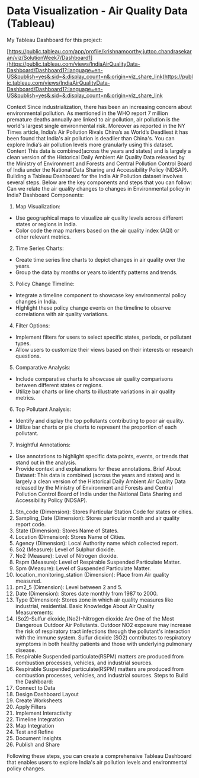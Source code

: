 # Data Visualization - Air Quality Data (Tableau) 

My Tableau Dashboard for this project:

[https://public.tableau.com/app/profile/krishnamoorthy.juttoo.chandrasekaran/viz/SolutionWeek7/Dashboard1](https://public.tableau.com/views/IndiaAirQualityData-Dashboard/Dashboard1?:language=en-US&publish=yes&:sid=&:display_count=n&:origin=viz_share_link)https://public.tableau.com/views/IndiaAirQualityData-Dashboard/Dashboard1?:language=en-US&publish=yes&:sid=&:display_count=n&:origin=viz_share_link


Context
Since industrialization, there has been an increasing concern about environmental pollution. As mentioned in the WHO report 7 million premature deaths annually are linked to air pollution, air pollution is the world's largest single environmental risk. Moreover as reported in the NY Times article, India’s Air Pollution Rivals China’s as World’s Deadliest it has been found that India's air pollution is deadlier than China's.
You can explore India’s air pollution levels more granularly using this dataset.
Content
This data is combined(across the years and states) and is largely a clean version of the Historical Daily Ambient Air Quality Data released by the Ministry of Environment and Forests and Central Pollution Control Board of India under the National Data Sharing and Accessibility Policy (NDSAP).
Building a Tableau Dashboard for the India Air Pollution dataset involves several steps. Below are the key components and steps that you can follow: Can we relate the air quality changes to changes in Environmental policy in India?
Dashboard Components:
1. Map Visualization:
-	Use geographical maps to visualize air quality levels across different states or regions in India.
-	Color code the map markers based on the air quality index (AQI) or other relevant metrics.
2. Time Series Charts:
-	Create time series line charts to depict changes in air quality over the years.
-	Group the data by months or years to identify patterns and trends.
3. Policy Change Timeline:
-	Integrate a timeline component to showcase key environmental policy changes in India.
-	Highlight these policy change events on the timeline to observe correlations with air quality variations.

4. Filter Options:
-	Implement filters for users to select specific states, periods, or pollutant types.
-	Allow users to customize their views based on their interests or research questions.
5. Comparative Analysis:
-	Include comparative charts to showcase air quality comparisons between different states or regions.
-	Utilize bar charts or line charts to illustrate variations in air quality metrics.
6. Top Pollutant Analysis:
-	Identify and display the top pollutants contributing to poor air quality.
-	Utilize bar charts or pie charts to represent the proportion of each pollutant.

7. Insightful Annotations:
-	Use annotations to highlight specific data points, events, or trends that stand out in the analysis.
-	Provide context and explanations for these annotations.
Brief About Dataset:
This data is combined (across the years and states) and is largely a clean version of the Historical Daily Ambient Air Quality Data released by the Ministry of Environment and Forests and Central Pollution Control Board of India under the National Data Sharing and Accessibility Policy (NDSAP).
1.	Stn_code (Dimension): Stores Particular Station Code for states or cities.
2.	Sampling_Date (Dimension): Stores particular month and air quality report code.
3.	State (Dimension): Stores Name of States.
4.	Location (Dimension): Stores Name of Cities.
5.	Agency (Dimension): Local Authority name which collected report.
6.	So2 (Measure): Level of Sulphur dioxide.
7.	No2 (Measure): Level of Nitrogen dioxide.
8.	Rspm (Measure): Level of Respirable Suspended Particulate Matter.
9.	Spm (Measure): Level of Suspended Particulate Matter.
10.	location_monitoring_station (Dimension): Place from Air quality measured.
11.	pm2_5 (Dimension): Level between 2 and 5.
12.	Date (Dimension): Stores date monthly from 1987 to 2000.
13.	Type (Dimension): Stores zone in which air quality measures like industrial, residential.
Basic Knowledge About Air Quality Measurements:
1.	(So2)-Sulfur dioxide,(No2)-Nitrogen dioxide Are One of the Most Dangerous Outdoor Air Pollutants. Outdoor NO2 exposure may increase the risk of respiratory tract infections through the pollutant's interaction with the immune system. Sulfur dioxide (SO2) contributes to respiratory symptoms in both healthy patients and those with underlying pulmonary disease.
2.	Respirable Suspended particulate(RSPM) matters are produced from combustion processes, vehicles, and industrial sources.
3.	Respirable Suspended particulate(RSPM) matters are produced from combustion processes, vehicles, and industrial sources.
Steps to Build the Dashboard:
1.	Connect to Data
2.	Design Dashboard Layout
3.	Create Worksheets
4.	Apply Filters
5.	Implement Interactivity
6.	Timeline Integration
7.	Map Integration
8.	Test and Refine
9.	Document Insights
10.	Publish and Share

Following these steps, you can create a comprehensive Tableau Dashboard that enables users to explore India's air pollution levels and environmental policy changes.

